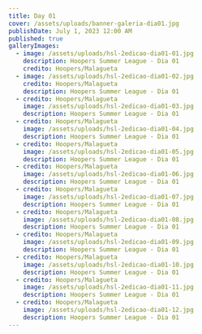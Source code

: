 ```yaml
---
title: Day 01
cover: /assets/uploads/banner-galeria-dia01.jpg
publishDate: July 1, 2023 12:00 AM
published: true
galleryImages:
  - image: /assets/uploads/hsl-2edicao-dia01-01.jpg
    description: Hoopers Summer League - Dia 01
    credito: Hoopers/Malagueta
  - image: /assets/uploads/hsl-2edicao-dia01-02.jpg
    credito: Hoopers/Malagueta
    description: Hoopers Summer League - Dia 01
  - credito: Hoopers/Malagueta
    image: /assets/uploads/hsl-2edicao-dia01-03.jpg
    description: Hoopers Summer League - Dia 01
  - credito: Hoopers/Malagueta
    image: /assets/uploads/hsl-2edicao-dia01-04.jpg
    description: Hoopers Summer League - Dia 01
  - credito: Hoopers/Malagueta
    image: /assets/uploads/hsl-2edicao-dia01-05.jpg
    description: Hoopers Summer League - Dia 01
  - credito: Hoopers/Malagueta
    image: /assets/uploads/hsl-2edicao-dia01-06.jpg
    description: Hoopers Summer League - Dia 01
  - credito: Hoopers/Malagueta
    image: /assets/uploads/hsl-2edicao-dia01-07.jpg
    description: Hoopers Summer League - Dia 01
  - credito: Hoopers/Malagueta
    image: /assets/uploads/hsl-2edicao-dia01-08.jpg
    description: Hoopers Summer League - Dia 01
  - credito: Hoopers/Malagueta
    image: /assets/uploads/hsl-2edicao-dia01-09.jpg
    description: Hoopers Summer League - Dia 01
  - credito: Hoopers/Malagueta
    image: /assets/uploads/hsl-2edicao-dia01-10.jpg
    description: Hoopers Summer League - Dia 01
  - credito: Hoopers/Malagueta
    image: /assets/uploads/hsl-2edicao-dia01-11.jpg
    description: Hoopers Summer League - Dia 01
  - credito: Hoopers/Malagueta
    image: /assets/uploads/hsl-2edicao-dia01-12.jpg
    description: Hoopers Summer League - Dia 01
---
```

